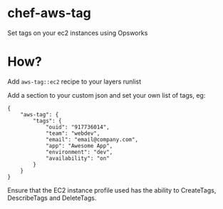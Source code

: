 chef-aws-tag
============

Set tags on your ec2 instances using Opsworks

How?
====

Add ``aws-tag::ec2`` recipe to your layers runlist

Add a section to your custom json and set your own list of tags, eg:

```
{
    "aws-tag": {
        "tags": {
            "ouid": "917736014",
            "team": "webdev",
            "email": "email@company.com",
            "app": "Awesome App",
            "environment": "dev",
            "availability": "on"
        }
    }
}
```

Ensure that the EC2 instance profile used has the ability to CreateTags, DescribeTags and DeleteTags.
